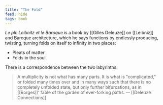 ```yaml
---
title: "The Fold"
feed: hide
tags: book
---
```


_Le pli: Leibnitz et le Baroque_ is a book by [[Gilles Deleuze]] on [[Leibniz]] and Baroque architecture, which he says functions by endlessly producing, twisting, turning folds on itself to infinity in two places:

- Pleats of matter
- Folds in the soul

There is a correspondence between the two labyrinths.

> A multiplicity is not what has many parts. It is what is "complicated," or folded many times over and in many ways such that there is no completely unfolded state, but only further bifurcations, as in [[Borges]]' fable of the garden of ever-forking paths. -- [[Deleuze Connections]]

